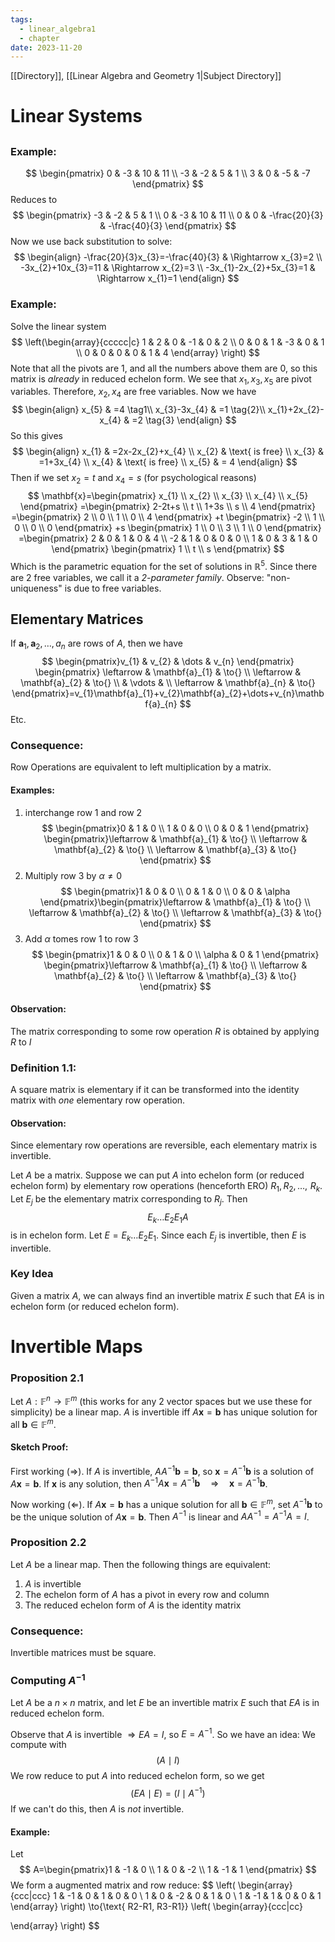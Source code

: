 ```yaml
---
tags:
  - linear_algebra1
  - chapter
date: 2023-11-20
---
```

[[Directory]], [[Linear Algebra and Geometry 1|Subject Directory]]
# Linear Systems
## 
### Example:
$$
\begin{pmatrix}
0 & -3 & 10 & 11 \\
-3 & -2 & 5 & 1 \\
3 & 0 & -5 & -7
\end{pmatrix}
$$
Reduces to
$$
\begin{pmatrix}
-3 & -2 & 5 & 1 \\
0 & -3 & 10 & 11 \\
0 & 0 & -\frac{20}{3} & -\frac{40}{3}
\end{pmatrix}
$$
Now we use back substitution to solve: 
$$
\begin{align}
-\frac{20}{3}x_{3}=-\frac{40}{3} & \Rightarrow x_{3}=2 \\
-3x_{2}+10x_{3}=11 & \Rightarrow x_{2}=3 \\
-3x_{1}-2x_{2}+5x_{3}=1 & \Rightarrow x_{1}=1
\end{align}
$$
### Example:
Solve the linear system
$$
\left(\begin{array}{ccccc|c}
1 & 2 & 0 & -1 & 0 & 2 \\
0 & 0 & 1 & -3 & 0 & 1 \\
0 & 0 & 0 & 0 & 1 & 4
\end{array} \right)
$$
Note that all the pivots are 1, and all the numbers above them are 0, so this matrix is *already* in reduced echelon form. We see that ${} x_{1},\, x_{3},\, x_{5} {}$ are pivot variables. Therefore, ${} x_{2},\, x_{4} {}$ are free variables. Now we have
$$
\begin{align}
 x_{5} & =4   \tag1\\
x_{3}-3x_{4} & =1 \tag{2}\\
x_{1}+2x_{2}-x_{4} & =2 \tag{3}
 \end{align}
$$
So this gives
$$
\begin{align}
x_{1} & =2x-2x_{2}+x_{4} \\
x_{2}  & \text{ is free} \\
x_{3} & =1+3x_{4} \\
x_{4} & \text{ is free} \\
x_{5} & = 4
\end{align}
$$
Then if we set ${} x_{2}=t {}$ and ${} x_{4}=s {}$ (for psychological reasons)
$$
\mathbf{x}=\begin{pmatrix} x_{1} \\ x_{2} \\ x_{3} \\ x_{4} \\ x_{5} \end{pmatrix} =\begin{pmatrix} 2-2t+s \\ t \\ 1+3s \\ s \\ 4 \end{pmatrix} =\begin{pmatrix} 2 \\ 0 \\ 1 \\ 0 \\ 4 \end{pmatrix} +t \begin{pmatrix} -2 \\ 1 \\ 0 \\ 0 \\ 0 \end{pmatrix} +s \begin{pmatrix} 1 \\ 0 \\ 3 \\ 1 \\ 0 \end{pmatrix} =\begin{pmatrix}
2 & 0 & 1 & 0 & 4 \\
-2 & 1 & 0 & 0 & 0 \\
1 & 0 & 3 & 1 & 0
\end{pmatrix}
\begin{pmatrix} 1 \\ t \\ s \end{pmatrix} 
$$
Which is the parametric equation for the set of solutions in ${} \mathbb{R}^{5} {}$. Since there are 2 free variables, we call it a *${} 2 {}$-parameter family*. Observe: "non-uniqueness" is due to free variables. 

## Elementary Matrices
If ${} \mathbf{a}_{1},\, \mathbf{a}_{2},\,\dots,\,a_{n} {}$ are rows of $A {}$, then we have
$$
\begin{pmatrix}v_{1} & v_{2} & \dots & v_{n} \end{pmatrix} 
\begin{pmatrix}
\leftarrow  & \mathbf{a}_{1} & \to{} \\
\leftarrow &  \mathbf{a}_{2}  & \to{} \\
 & \vdots &  \\
\leftarrow  &  \mathbf{a}_{n} & \to{}
\end{pmatrix}=v_{1}\mathbf{a}_{1}+v_{2}\mathbf{a}_{2}+\dots+v_{n}\mathbf{a}_{n}
$$
Etc.
### Consequence:
Row Operations are equivalent to left multiplication by a matrix. 
#### Examples:
1. interchange row 1 and row 2
$$
\begin{pmatrix}0 & 1 & 0 \\ 1 & 0 & 0 \\ 0 & 0 & 1 \end{pmatrix} \begin{pmatrix}\leftarrow & \mathbf{a}_{1} & \to{} \\ \leftarrow & \mathbf{a}_{2} & \to{} \\ \leftarrow & \mathbf{a}_{3} & \to{} \end{pmatrix} 
$$
2. Multiply row 3 by ${} \alpha\neq 0$
$$
\begin{pmatrix}1 & 0 & 0 \\ 0 & 1 & 0 \\ 0 & 0 & \alpha \end{pmatrix}\begin{pmatrix}\leftarrow & \mathbf{a}_{1} & \to{} \\ \leftarrow & \mathbf{a}_{2} & \to{} \\ \leftarrow & \mathbf{a}_{3} & \to{} \end{pmatrix} 
$$
3. Add $\alpha$ tomes row 1 to row 3
$$
\begin{pmatrix}1 & 0 & 0 \\ 0 & 1 & 0 \\ \alpha & 0 & 1 \end{pmatrix} \begin{pmatrix}\leftarrow & \mathbf{a}_{1} & \to{} \\ \leftarrow & \mathbf{a}_{2} & \to{} \\ \leftarrow & \mathbf{a}_{3} & \to{} \end{pmatrix} 
$$
#### Observation:
The matrix corresponding to some row operation ${} R$ is obtained by applying $R$ to $I$
### Definition 1.1:
A square matrix is elementary if it can be transformed into the identity matrix with *one* elementary row operation.
#### Observation:
Since elementary row operations are reversible, each elementary matrix is invertible. 

Let ${} A {}$ be a matrix. Suppose we can put $A$ into echelon form (or reduced echelon form) by elementary row operations (henceforth ERO) ${} R_{1},\, R_{2},\,\dots,\,\, R_{k}$. Let ${} E_{j} {}$ be the elementary matrix corresponding to $R_{j}$. Then
$$
E_{k}\dots E_{2}E_{1}A
$$
is in echelon form. Let $E=E_{k}\dots E_{2}E_{1}$. Since each ${} E_{j} {}$ is invertible, then $E$ is invertible. 
### Key Idea
Given a matrix $A$, we can always find an invertible matrix $E$ such that $EA$ is in echelon form (or reduced echelon form).
# Invertible Maps
### Proposition 2.1
Let ${} A: \mathbb{F}^{n}\to{}\mathbb{F}^{m}$ (this works for any 2 vector spaces but we use these for simplicity) be a linear map. $A$ is invertible iff ${} A\mathbf{x} =\mathbf{b} {}$ has unique solution for all ${} \mathbf{b} \in \mathbb{F}^{m} {}$.
#### Sketch Proof:
First working ${} (\Rightarrow ) {}$. If $A$ is invertible, $AA^{-1}\mathbf{b}=\mathbf{b}$, so ${} \mathbf{x}=A^{-1}\mathbf{b} {}$ is a solution of ${} A\mathbf{x}=\mathbf{b} {}$. If $\mathbf{x}$ is any solution, then $A^{-1}A\mathbf{x}=A^{-1}\mathbf{b}\quad\Rightarrow\quad \mathbf{x}=A^{-1}\mathbf{b}$.

Now working ${} (\Leftarrow )$. If ${} A\mathbf{x}=\mathbf{b} {}$ has a unique solution for all $\mathbf{b} \in \mathbb{F}^{m}$, set ${} A^{-1}\mathbf{b} {}$ to be the unique solution of ${} A\mathbf{x}=\mathbf{b} {}$. Then $A^{-1} {}$ is linear and ${} A A^{-1}=A^{-1}A=I {}$.
### Proposition 2.2
Let $A {}$ be a linear map. Then the following things are equivalent:
1. $A {}$ is invertible
2. The echelon form of $A {}$ has a pivot in every row and column
3. The reduced echelon form of ${} A {}$ is the identity matrix
### Consequence:
Invertible matrices must be square.
### Computing $A^{-1} {}$
Let $A$ be a ${} n \times  n {}$ matrix, and let $E$ be an invertible matrix $E$ such that ${} EA {}$ is in reduced echelon form.

Observe that $A$ is invertible $\Rightarrow EA=I$, so $E=A^{-1}$. So we have an idea:
We compute with
$$(A \mid I)$$
We row reduce to put $A$ into reduced echelon form, so we get
$$
(EA\mid E)=(I\mid A^{-1})
$$
If we can't do this, then $A$ is *not* invertible.
#### Example:
Let
$$
A=\begin{pmatrix}1 & -1 & 0 \\ 1 & 0 & -2 \\ 1 & -1 & 1 \end{pmatrix} 
$$
We form a augmented matrix and row reduce:
$$
\left( \begin{array}{ccc|ccc}
1 & -1 & 0 & 1 & 0 & 0 \\
1 & 0 & -2 & 0 & 1 & 0 \\
1 & -1 & 1 & 0 & 0 & 1
\end{array} \right) 
\to{\text{ R2-R1, R3-R1}}
\left( \begin{array}{ccc|cc}

\end{array} \right) 
$$